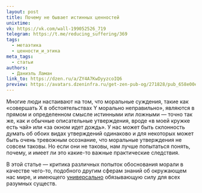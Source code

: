 ```yaml
---
layout: post
title: Почему не бывает истинных ценностей
unixtime: 
vk: https://vk.com/wall-199052526_719
telegram: https://t.me/reducing_suffering/369
tags:
  - метаэтика
  - ценности_и_этика
meta_tags:
  - статьи
authors:
  - Даниэль Ламан
link_to: https://dzen.ru/a/ZY4A7KwDyyzcoIQ6
preview: https://avatars.dzeninfra.ru/get-zen-pub-og/271828/pub_658e00ecac03cb2cdca0843a_6595c0dbecbf8758b2383a66/fb
---
```

Многие люди настаивают на том, что моральные суждения, такие как «совершать X в обстоятельствах Y морально неправильно», являются в прямом и определенном смысле истинными или ложными — точно так же, как и обычные описательные утверждения, вроде «в моей кружке есть чай» или «за окном идет дождь». У нас может быть склонность думать об обоих видах утверждений одинаково и для некоторых может быть очень тревожным осознание, что моральные утверждения не совсем таковы. Но если они не таковы, нам лучше попытаться понять, почему, и имеет ли это какие-то важные практические следствия.

В этой статье — критика различных попыток обоснования морали в качестве чего-то, подобного другим сферам знаний об окружающем нас мире, и имеющего [универсально](706.html) обязывающую силу для всех разумных существ.
